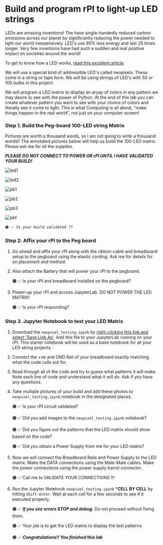 # Build and program rPI to light-up LED strings
LEDs are amazing inventions!  The have single-handedly reduced carbon emissions across our planet by significantly reducing the power needed to light our world inexpensively. LED's use 95% less energy and last 25 times longer.  Very few inventions have had such a sudden and real positive impact on societies around the world! 

To get to know how a LED works, [read this excellent article](https://electronics.howstuffworks.com/led.htm).

We will use a special kind of addressible LED's called neopixels. These come in a string or tape form.  We will be using strings of LED's with 50 or 100 bulbs in this project.

We will program a LED matrix to display an aryay of colors in any pattern we may desire to see with the power of Python.  At the end of this lab you can create whatever pattern you want to see with your choice of colors and literally see it come to light.  This is what Computing is all about, "make things happen in the real world", not just on your computer screen! 

### Step 1.  Build the Peg-board 100-LED string Matrix

Pictures are worth a thousand words, so I am not going to write a thousand words!!  The annotated pictures below will help us build the 100-LED matrix.  Please ask me for all the supplies.

***PLEASE DO NOT CONNECT TO POWER OR rPI UNTIL I HAVE VALIDATED YOUR BUILD!*** 

![led1](led1.png)

![led2](led2.png)

![pb1](pb1.png)

![pb2](pb2.png)

![pb3](pb3.png)

![pbf](pbf.png)

    🟠 ✅ Is your build validated ??

### Step 2.  Affix your rPI to the Peg board 

1. Go ahead and affix your rPI along with the ribbon-cable and breadboard setup to the pegboard using the elastic cording.  Ask me for details for on placement and method.

1. Also attach the Battery that will power your rPI to the pegboard. 

    🟠 ✅ Is your rPI and breadboard installed on the pegboard?

1. Power-up your rPI and access JupyterLab. DO NOT POWER THE LED MATRIX!

    🟠 ✅ Is your rPI responding?

### Step 3. Jupyter Notebook to test your LED Matrix

1. Download the ```neopixel_testing.ipynb``` by [right-clicking this link and select 'Save Link As'](neopixel_testing.ipynb).  Add this file to your JupyterLab running on your rPI.  This starter notebook will be used as a base notebook for all your LED string projects.

1. Connect the +ve and GND Rail of your breadboard exactly matching what the code calls out for.  

1. Read through all of the code and try to guess what patterns it will make.  Note each line of code and understand what it will do.  Ask if you have any questions.

1. Take multiple pictures of your build and add these photos to ```neopixel_testing.ipynb``` notebook in the designated places.

    🟠 ✅ Is your rPI circuit validated?

    🟠 ✅ Did you add images to the ```neopixel_testing.ipynb``` notebook?

    🟠 ✅ Did you figure out the patterns that the LED matrix should show based on the code?

    🟠 ✅ Did you obtain a Power Supply from me for your LED matrix?

1. Now we will connect the Breadboard Rails and Power Supply to the LED matrix.  Make the DATA connections using the Male-Male cables. Make the power connections using the power supply barrel connector.

    🟠 ✅ Call me to VALIDATE YOUR CONNECTIONS !!!

1. Run the Jupyter Notebook ```neopixel_testing.ipynb``` ***CELL BY CELL** by hitting ```Shift-Enter```.  Wait at each cell for a few seconds to see if it executed properly.  

    🟠 ✅  ***If you see errors STOP and debug***. Do not proceed without fixing them.

    🟠 ✅  Your job is to get the LED matrix to display the test patterns

    🟠 ✅  ***Congratulations!!  You finished this lab***

